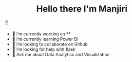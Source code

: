 <h1 align = "center"> Hello there I'm Manjiri </h1> ✋

- 🔭 I’m currently working on **
- 🌱 I’m currently learning Power Bi
- 👯 I’m looking to collaborate on Github
- 🤔 I’m looking for help with flask
- 💬 Ask me about Data Analytics and Visualization



